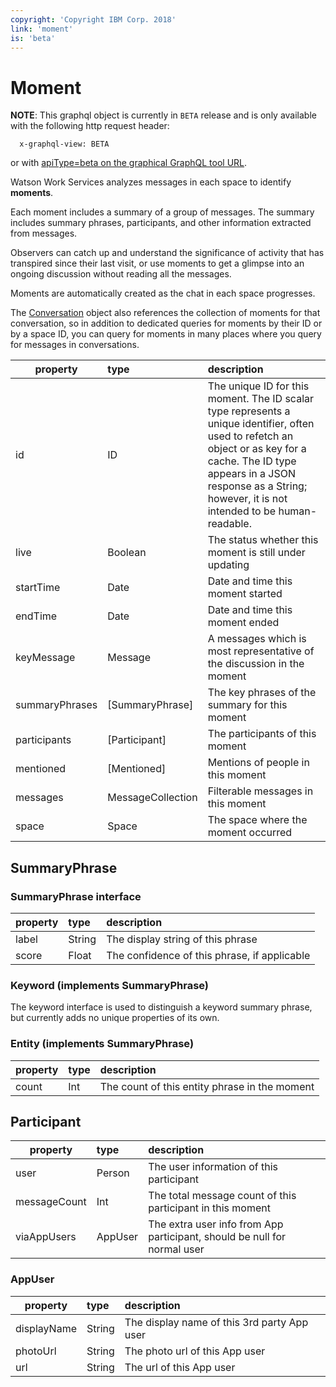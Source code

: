 ```yaml
---
copyright: 'Copyright IBM Corp. 2018'
link: 'moment'
is: 'beta'
---
```

# Moment

**NOTE**: This graphql object is currently in `BETA` release and is only available with the following http request header:

      x-graphql-view: BETA

or with <a href="https://developer.watsonwork.ibm.com/tools/graphql?apiType=beta" target="_blank" >apiType=beta on the graphical GraphQL tool URL</a>.


Watson Work Services analyzes messages in each space to identify **moments**.

Each moment includes a summary of a group of messages. The summary includes summary phrases, participants, and other information extracted from messages.

Observers can catch up and understand the significance of activity that has transpired since their last visit, or use moments to get a glimpse into an ongoing discussion without reading all the messages.

Moments are automatically created as the chat in each space progresses.

The [Conversation](./guides/V1_conversation_main.md) object also references the collection of moments for that conversation, so in addition to dedicated queries for moments by their ID or by a space ID, you can query for moments in many places where you query for messages in conversations.

| property      | type          | description  |
| ------------- |:------------- |:-----|
| id | ID | The unique ID for this moment. The ID scalar type represents a unique identifier, often used to refetch an object or as key for a cache. The ID type appears in a JSON response as a String; however, it is not intended to be human-readable. |
| live | Boolean | The status whether this moment is still under updating |
| startTime | Date | Date and time this moment started |
| endTime | Date | Date and time this moment ended |
| keyMessage | Message | A messages which is most representative of the discussion in the moment |
| summaryPhrases | [SummaryPhrase] | The key phrases of the summary for this moment |
| participants | [Participant] | The participants of this moment |
| mentioned | [Mentioned] | Mentions of people in this moment |
| messages | MessageCollection | Filterable messages in this moment |
| space | Space | The space where the moment occurred |

## SummaryPhrase
### SummaryPhrase interface
| property      | type          | description  |
| ------------- |:------------- |:-----|
| label | String | The display string of this phrase |
| score | Float | The confidence of this phrase, if applicable |

### Keyword (implements SummaryPhrase)

The keyword interface is used to distinguish a keyword summary phrase, but currently adds no unique properties of its own.

### Entity (implements SummaryPhrase)
| property      | type          | description  |
| ------------- |:------------- |:-----|
| count | Int | The count of this entity phrase in the moment |


## Participant
| property      | type          | description  |
| ------------- |:------------- |:-----|
| user | Person | The user information of this participant |
| messageCount | Int | The total message count of this participant in this moment |
| viaAppUsers | AppUser | The extra user info from App participant, should be null for normal user |

### AppUser
| property      | type          | description  |
| ------------- |:------------- |:-----|
| displayName | String | The display name of this 3rd party App user |
| photoUrl | String | The photo url of this App user |
| url | String | The url of this App user |
